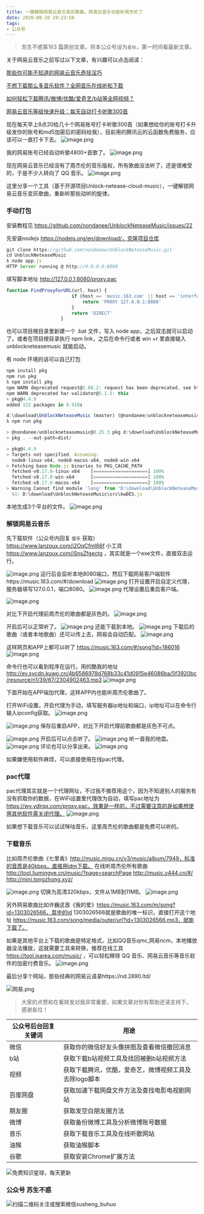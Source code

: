 ```yaml
---
title: 一键解锁网易云音乐变灰歌曲，网易云音乐也能听周杰伦了
date: 2020-08-28 19:23:58
tags:
- 公众号
---
```

> 苏生不惑第163 篇原创文章，将本公众号设为`星标`，第一时间看最新文章。

关于网易云音乐之前写过以下文章，有兴趣可以点击阅读：

[那些你可能不知道的网易云音乐奇技淫巧](https://mp.weixin.qq.com/s/LtI2piwAIDXA590NEsXvuw)

[不想下载那么多音乐软件？全网音乐在线听和下载](https://mp.weixin.qq.com/s/WSSddtoCJkW9kJVwkGh0nQ)

[如何轻松下载腾讯/微博/优酷/爱奇艺/b站等全网视频？](https://mp.weixin.qq.com/s/3rB23e9L55hDBaPLDu6WMg)

[网易云音乐等级快速升级：每天自动打卡听歌300首](https://mp.weixin.qq.com/s/0EbycloxlbwRQkhViL8sVA)

现在每天早上8点20给几十个网易账号打卡听歌300首（如果想给你的账号打卡升级发你的账号和md5加密后的密码给我），目前用的腾讯云的云函数免费服务，应该可以一直打卡下去。
![image.png](https://upload-images.jianshu.io/upload_images/23152173-2e5b9818b8dd4466.png?imageMogr2/auto-orient/strip%7CimageView2/2/w/1240)

我的网易账号已经自动听歌4800+首歌了。
![image.png](https://upload-images.jianshu.io/upload_images/23152173-b5142e091452a38d.png?imageMogr2/auto-orient/strip%7CimageView2/2/w/1240)

现在网易云音乐已经没有了周杰伦的音乐版权，所有歌曲没法听了，还是很难受的，于是不少人转向了 QQ 音乐。
![image.png](https://upload-images.jianshu.io/upload_images/23152173-bb4814d8158e0ea2.png?imageMogr2/auto-orient/strip%7CimageView2/2/w/1240)

这里分享一个工具（基于开源项目Unlock-netease-cloud-music），一键解锁网易云音乐变灰歌曲，重新听那些动听的旋律。
### 手动打包
安装教程见 https://github.com/nondanee/UnblockNeteaseMusic/issues/22

先安装nodejs  https://nodejs.org/en/download/，克隆项目仓库
```js
git clone https://github.com/nondanee/UnblockNeteaseMusic.git  
cd UnblockNeteaseMusic  
λ node app.js
HTTP Server running @ http://0.0.0.0:8080
```
填写脚本地址 http://127.0.0.1:8080/proxy.pac
```js
function FindProxyForURL(url, host) {
						if (host == 'music.163.com' || host == 'interface.music.163.com' || host == 'interface3.music.163.com' || host == 'apm.music.163.com' || host == 'apm3.music.163.com' || host == '59.111.181.38' || host == '59.111.181.60' || host == '223.252.199.66' || host == '223.252.199.67' || host == '59.111.160.195' || host == '59.111.160.197' || host == '59.111.181.35' || host == '118.24.63.156' || host == '193.112.159.225' || host == '115.236.118.33' || host == '115.236.121.1' || host == '47.100.127.239' || host == '39.105.63.80' || host == '101.71.154.241') {
							return 'PROXY 127.0.0.1:8080'
						}
						return 'DIRECT'
					}
```
也可以项目根目录里新建一个 .bat 文件，写入 node app，之后双击就可以启动了。或者在项目根目录执行 npm link，之后在命令行或者 win +r 里直接输入 unblockneteasemusic 就能启动。

有 node 环境的话可以自己打包
```js
npm install pkg
npm run pkg
λ npm install pkg
npm WARN deprecated request@2.88.2: request has been deprecated, see https://github.com/request/request/issues/3142
npm WARN deprecated har-validator@5.1.5: this
+ pkg@4.4.9
added 122 packages in 8.918s

d:\download\UnblockNeteaseMusic (master) (@nondanee/unblockneteasemusic@0.25.3)
λ npm run pkg

> @nondanee/unblockneteasemusic@0.25.3 pkg d:\download\UnblockNeteaseMusic
> pkg . --out-path=dist/

> pkg@4.4.9
> Targets not specified. Assuming:
  node8-linux-x64, node8-macos-x64, node8-win-x64
> Fetching base Node.js binaries to PKG_CACHE_PATH
  fetched-v8.17.0-linux-x64    [====================] 100%
  fetched-v8.17.0-win-x64      [====================] 100%
  fetched-v8.17.0-macos-x64    [====================] 100%
> Warning Cannot find module 'long' from 'D:\download\UnblockNeteaseMusic\src'
  %1: D:\download\UnblockNeteaseMusic\src\kwDES.js
```
本地生成3个平台的文件。
![image.png](https://upload-images.jianshu.io/upload_images/23152173-ca132725e4beed31.png?imageMogr2/auto-orient/strip%7CimageView2/2/w/1240)
### 解锁网易云音乐
先下载软件（公众号内回复 `音乐` 获取） https://www.lanzoux.com/i2OqCfml66f
小工具 https://www.lanzoux.com/iSnsZfgectg ，其实就是一个exe文件，直接双击运行。

![image.png](https://upload-images.jianshu.io/upload_images/23152173-9e416598b96c68b6.png?imageMogr2/auto-orient/strip%7CimageView2/2/w/1240)
运行后会监听本地8080端口，然后下载网易客户端软件https://music.163.com/#/download
![image.png](https://upload-images.jianshu.io/upload_images/23152173-888f5d4f39d9469f.png?imageMogr2/auto-orient/strip%7CimageView2/2/w/1240)
打开设置开启自定义代理，服务器填写127.0.0.1，端口8080。
![image.png](https://upload-images.jianshu.io/upload_images/23152173-989f2b21c370052d.png?imageMogr2/auto-orient/strip%7CimageView2/2/w/1240)
代理设置后重启客户端。

![image.png](https://upload-images.jianshu.io/upload_images/23152173-968407f6564c6161.png?imageMogr2/auto-orient/strip%7CimageView2/2/w/1240)


对比下开启代理前周杰伦的歌曲都是灰色的。
![image.png](https://upload-images.jianshu.io/upload_images/23152173-4c23c96cb2b73347.png?imageMogr2/auto-orient/strip%7CimageView2/2/w/1240)

开启后可以正常听了。
![image.png](https://upload-images.jianshu.io/upload_images/23152173-6e717caa66eabe0a.png?imageMogr2/auto-orient/strip%7CimageView2/2/w/1240)
还能下载到本地。
![image.png](https://upload-images.jianshu.io/upload_images/23152173-a7dfd3dc39b5ffbf.png?imageMogr2/auto-orient/strip%7CimageView2/2/w/1240)
下载后的歌曲（或者本地歌曲）还可以传上去，网易会自动匹配。
![image.png](https://upload-images.jianshu.io/upload_images/23152173-4768818488d71aae.png?imageMogr2/auto-orient/strip%7CimageView2/2/w/1240)

这样网页和APP上都可以听了 https://music.163.com/#/song?id=186016 
![image.png](https://upload-images.jianshu.io/upload_images/23152173-1bb858aafd14adfd.png?imageMogr2/auto-orient/strip%7CimageView2/2/w/1240)

命令行也可以看到程序在运行。用的酷我的地址 http://ev.sycdn.kuwo.cn/4b6586978d768b33c41d0915e46086ba/5f3920bc/resource/n1/39/67/2304902463.mp3
![image.png](https://upload-images.jianshu.io/upload_images/23152173-cc216902fcf6d46a.png?imageMogr2/auto-orient/strip%7CimageView2/2/w/1240)

下面开始在APP端加代理，这样APP内也能听周杰伦歌曲了。

打开WiFi设置，开启代理为手动，填写服务器ip地址和端口，ip地址可以在命令行输入ipconfig获取。
![image.png](https://upload-images.jianshu.io/upload_images/23152173-cec0f11919325996.png?imageMogr2/auto-orient/strip%7CimageView2/2/w/1240)

![image.png](https://upload-images.jianshu.io/upload_images/23152173-6c8494972c6fa1e6.png?imageMogr2/auto-orient/strip%7CimageView2/2/w/1240)
保存后重启APP，对比下开启代理前歌曲都是灰色不可点。

![image.png](https://upload-images.jianshu.io/upload_images/23152173-6cf1ec99896622f2.png?imageMogr2/auto-orient/strip%7CimageView2/2/w/1240)
开启后可以点击听了。
![image.png](https://upload-images.jianshu.io/upload_images/23152173-ee42dea9f04ead72.png?imageMogr2/auto-orient/strip%7CimageView2/2/w/1240)
听一首我的地盘。
![image.png](https://upload-images.jianshu.io/upload_images/23152173-11be385fe9248f63.png?imageMogr2/auto-orient/strip%7CimageView2/2/w/1240)
评论也可以分享出来。
![image.png](https://upload-images.jianshu.io/upload_images/23152173-b1bc72868952e7b3.png?imageMogr2/auto-orient/strip%7CimageView2/2/w/1240)

如果嫌使用软件麻烦，可以直接使用在线pac代理。
### pac代理 
pac代理其实就是一个代理网址，不过我不推荐用这个，因为不知道别人的服务有没有抓取你的数据，在WiFi设置里代理改为自动，填写pac地址为 https://wy.ydlrqx.com/proxy.pac，效果是一样的，不过需要注意的是如果想使用其他软件需关闭代理。
![image.png](https://upload-images.jianshu.io/upload_images/23152173-fb14fb13d67728b6.png?imageMogr2/auto-orient/strip%7CimageView2/2/w/1240)

如果想下载音乐可以试试咪咕音乐，这里周杰伦的歌曲都是免费可以听的。

### 下载音乐
比如周杰伦歌曲《七里香》http://music.migu.cn/v3/music/album/7949，标准的音质是40kbps，直接用idm下载。
在线听周杰伦所有歌曲 http://tool.liumingye.cn/music/?page=searchPage  http://music.y444.cn/#/   http://mini.tongzhong.xyz/  

![image.png](https://upload-images.jianshu.io/upload_images/23152173-3c57aa3afea7cfec.png?imageMogr2/auto-orient/strip%7CimageView2/2/w/1240)
切换为高清320kbps，文件从1MB到11MB。
![image.png](https://upload-images.jianshu.io/upload_images/23152173-bc966acb85ff1f86.png?imageMogr2/auto-orient/strip%7CimageView2/2/w/1240)

另外网易歌曲比如许巍这首《我的爱》https://music.163.com/m/song?id=1303026566，其中的id 1303026566就是歌曲的唯一标识，直接打开这个地址 https://music.163.com/song/media/outer/url?id=1303026566.mp3，就能下载了。

如果是其他平台上下载的歌曲是特定格式，比如QQ音乐qmc,网易ncm，本地播放器没法播放，这就需要工具来转换，推荐在线工具 https://tool.ixarea.com/music/ ，可以轻松移除 QQ 音乐、网易云音乐等音乐软件的加密付费音乐。
![image.png](https://upload-images.jianshu.io/upload_images/23152173-19c4674531991682.png?imageMogr2/auto-orient/strip%7CimageView2/2/w/1240)

最后分享个网站，那些经典的网易云语录https://nd.2890.ltd/

![网易.png](https://upload-images.jianshu.io/upload_images/23152173-b5a2058ea8fcb35e.png?imageMogr2/auto-orient/strip%7CimageView2/2/w/1240)

> 大家的点赞和在看转发对我非常重要，如果文章对你有帮助还请支持下， 感谢各位！

| 公众号后台回复关键词    |  用途   |
| --- | --- |
| 微信    | 获取你的微信好友头像拼图及查看微信撤回消息    |
|  b站   |  获取下载b站视频工具及找回被删b站视频方法   |
|  视频   |  获取下载腾讯，优酷，爱奇艺，微博视频工具及去除logo脚本   |
|  百度网盘   | 获取加速下载网盘文件方法及查找电影电视剧网站    |
|   朋友圈  |  获取发空白朋友圈方法   |
|  微博   |  获取备份微博工具及分析微博账号数据   |
|  音乐   |   获取下载音乐工具及在线听歌网站  |
|  油猴   |   获取油猴脚本  |
|谷歌|获取安装Chrome扩展方法|

![免费知识星球，每天更新](https://upload-images.jianshu.io/upload_images/17817191-9d41aa25edcd25c4.png?imageMogr2/auto-orient/strip%7CimageView2/2/w/1240)

### 公众号 苏生不惑
 ![扫描二维码关注或搜索微信susheng_buhuo](https://upload-images.jianshu.io/upload_images/17817191-6e0079f95d4c0338.jpg?imageMogr2/auto-orient/strip%7CimageView2/2/w/1240)